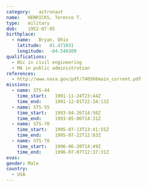 ```yaml
---
category:	astronaut
name:	HENRICKS, Terence T.
type:	military
dob:	1952-07-05
birthplace:
  - name:	Bryan, Ohio
    latitude:	41.471031
    longitude:	-84.548309
qualifications:
  - BSc in civil engineering
  - MA in public administration
references:
  - http://www.nasa.gov/pdf/740566main_current.pdf
missions:
  - name: STS-44
    time_start:   1991-11-24T23:44Z
    time_end:     1991-12-01T22:34:13Z
  - name: STS-55
    time_start:   1993-04-26T14:50Z
    time_end:     1993-05-06T14:31Z
  - name: STS-70
    time_start:   1995-07-13T13:41:55Z
    time_end:     1995-07-22T12:03Z
  - name: STS-78
    time_start:   1996-06-20T14:49Z
    time_end:     1996-07-07T12:37:31Z
evas:
gender:	Male
country:
  - USA
---
```

